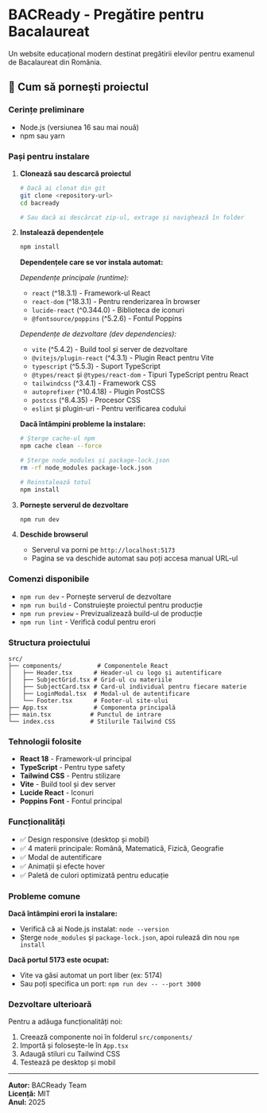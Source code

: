 # BACReady - Pregătire pentru Bacalaureat

Un website educațional modern destinat pregătirii elevilor pentru examenul de Bacalaureat din România.

## 🚀 Cum să pornești proiectul

### Cerințe preliminare
- Node.js (versiunea 16 sau mai nouă)
- npm sau yarn

### Pași pentru instalare

1. **Clonează sau descarcă proiectul**
   ```bash
   # Dacă ai clonat din git
   git clone <repository-url>
   cd bacready
   
   # Sau dacă ai descărcat zip-ul, extrage și navighează în folder
   ```

2. **Instalează dependențele**
   ```bash
   npm install
   ```
   
   **Dependențele care se vor instala automat:**
   
   *Dependențe principale (runtime):*
   - `react` (^18.3.1) - Framework-ul React
   - `react-dom` (^18.3.1) - Pentru renderizarea în browser
   - `lucide-react` (^0.344.0) - Biblioteca de iconuri
   - `@fontsource/poppins` (^5.2.6) - Fontul Poppins
   
   *Dependențe de dezvoltare (dev dependencies):*
   - `vite` (^5.4.2) - Build tool și server de dezvoltare
   - `@vitejs/plugin-react` (^4.3.1) - Plugin React pentru Vite
   - `typescript` (^5.5.3) - Suport TypeScript
   - `@types/react` și `@types/react-dom` - Tipuri TypeScript pentru React
   - `tailwindcss` (^3.4.1) - Framework CSS
   - `autoprefixer` (^10.4.18) - Plugin PostCSS
   - `postcss` (^8.4.35) - Procesor CSS
   - `eslint` și plugin-uri - Pentru verificarea codului
   
   **Dacă întâmpini probleme la instalare:**
   ```bash
   # Șterge cache-ul npm
   npm cache clean --force
   
   # Șterge node_modules și package-lock.json
   rm -rf node_modules package-lock.json
   
   # Reinstalează totul
   npm install
   ```

3. **Pornește serverul de dezvoltare**
   ```bash
   npm run dev
   ```

4. **Deschide browserul**
   - Serverul va porni pe `http://localhost:5173`
   - Pagina se va deschide automat sau poți accesa manual URL-ul

### Comenzi disponibile

- `npm run dev` - Pornește serverul de dezvoltare
- `npm run build` - Construiește proiectul pentru producție
- `npm run preview` - Previzualizează build-ul de producție
- `npm run lint` - Verifică codul pentru erori

### Structura proiectului

```
src/
├── components/          # Componentele React
│   ├── Header.tsx      # Header-ul cu logo și autentificare
│   ├── SubjectGrid.tsx # Grid-ul cu materiile
│   ├── SubjectCard.tsx # Card-ul individual pentru fiecare materie
│   ├── LoginModal.tsx  # Modal-ul de autentificare
│   └── Footer.tsx      # Footer-ul site-ului
├── App.tsx             # Componenta principală
├── main.tsx           # Punctul de intrare
└── index.css          # Stilurile Tailwind CSS
```

### Tehnologii folosite

- **React 18** - Framework-ul principal
- **TypeScript** - Pentru type safety
- **Tailwind CSS** - Pentru stilizare
- **Vite** - Build tool și dev server
- **Lucide React** - Iconuri
- **Poppins Font** - Fontul principal

### Funcționalități

- ✅ Design responsive (desktop și mobil)
- ✅ 4 materii principale: Română, Matematică, Fizică, Geografie
- ✅ Modal de autentificare
- ✅ Animații și efecte hover
- ✅ Paletă de culori optimizată pentru educație

### Probleme comune

**Dacă întâmpini erori la instalare:**
- Verifică că ai Node.js instalat: `node --version`
- Șterge `node_modules` și `package-lock.json`, apoi rulează din nou `npm install`

**Dacă portul 5173 este ocupat:**
- Vite va găsi automat un port liber (ex: 5174)
- Sau poți specifica un port: `npm run dev -- --port 3000`

### Dezvoltare ulterioară

Pentru a adăuga funcționalități noi:
1. Creează componente noi în folderul `src/components/`
2. Importă și folosește-le în `App.tsx`
3. Adaugă stiluri cu Tailwind CSS
4. Testează pe desktop și mobil

---

**Autor:** BACReady Team  
**Licență:** MIT  
**Anul:** 2025